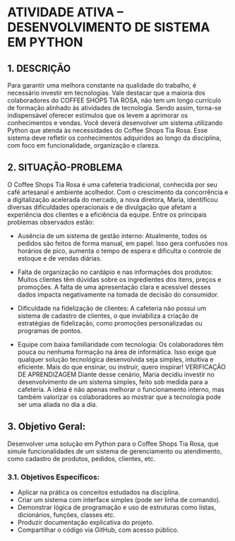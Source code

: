 # ATIVIDADE ATIVA – DESENVOLVIMENTO DE SISTEMA EM PYTHON

## 1. DESCRIÇÃO
Para garantir uma melhora constante na qualidade do trabalho, é necessário investir em
tecnologias. Vale destacar que a maioria dos colaboradores do COFFEE SHOPS TIA ROSA,
não tem um longo currículo de formação alinhado às atividades de tecnologia. Sendo assim,
torna-se indispensável oferecer estímulos que os levem a aprimorar os conhecimentos e vendas.
Você deverá desenvolver um sistema utilizando Python que atenda às necessidades
do Coffee Shops Tia Rosa. Esse sistema deve refletir os conhecimentos adquiridos ao longo
da disciplina, com foco em funcionalidade, organização e clareza.

## 2. SITUAÇÃO-PROBLEMA
O Coffee Shops Tia Rosa é uma cafeteria tradicional, conhecida por seu café artesanal e
ambiente acolhedor. Com o crescimento da concorrência e a digitalização acelerada do
mercado, a nova diretora, Maria, identificou diversas dificuldades operacionais e de divulgação
que afetam a experiência dos clientes e a eficiência da equipe. Entre os principais problemas
observados estão:

- Ausência de um sistema de gestão interno:
Atualmente, todos os pedidos são feitos de forma manual, em papel. Isso gera
confusões nos horários de pico, aumenta o tempo de espera e dificulta o controle de
estoque e de vendas diárias.

- Falta de organização no cardápio e nas informações dos produtos:
Muitos clientes têm dúvidas sobre os ingredientes dos itens, preços e promoções. A
falta de uma apresentação clara e acessível desses dados impacta negativamente na
tomada de decisão do consumidor.

- Dificuldade na fidelização de clientes:
A cafeteria não possui um sistema de cadastro de clientes, o que inviabiliza a criação
de estratégias de fidelização, como promoções personalizadas ou programas de
pontos.

- Equipe com baixa familiaridade com tecnologia:
Os colaboradores têm pouca ou nenhuma formação na área de informática. Isso exige
que qualquer solução tecnológica desenvolvida seja simples, intuitiva e eficiente.
Mais do que ensinar, ou instruir, quero inspirar!
VERIFICAÇÃO DE APRENDIZAGEM
Diante desse cenário, Maria decidiu investir no desenvolvimento de um sistema simples,
feito sob medida para a cafeteria. A ideia é não apenas melhorar o funcionamento interno, mas
também valorizar os colaboradores ao mostrar que a tecnologia pode ser uma aliada no dia a
dia.

## 3. Objetivo Geral:
Desenvolver uma solução em Python para o Coffee Shops Tia Rosa, que simule
funcionalidades de um sistema de gerenciamento ou atendimento, como cadastro de produtos,
pedidos, clientes, etc.

### 3.1. Objetivos Específicos:
- Aplicar na prática os conceitos estudados na disciplina.
- Criar um sistema com interface simples (pode ser linha de comando).
- Demonstrar lógica de programação e uso de estruturas como listas, dicionários, funções, classes etc.
- Produzir documentação explicativa do projeto.
- Compartilhar o código via GitHub, com acesso público.